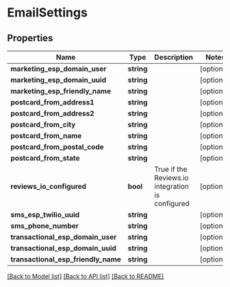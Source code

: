 # EmailSettings

## Properties
Name | Type | Description | Notes
------------ | ------------- | ------------- | -------------
**marketing_esp_domain_user** | **string** |  | [optional] 
**marketing_esp_domain_uuid** | **string** |  | [optional] 
**marketing_esp_friendly_name** | **string** |  | [optional] 
**postcard_from_address1** | **string** |  | [optional] 
**postcard_from_address2** | **string** |  | [optional] 
**postcard_from_city** | **string** |  | [optional] 
**postcard_from_name** | **string** |  | [optional] 
**postcard_from_postal_code** | **string** |  | [optional] 
**postcard_from_state** | **string** |  | [optional] 
**reviews_io_configured** | **bool** | True if the Reviews.io integration is configured | [optional] 
**sms_esp_twilio_uuid** | **string** |  | [optional] 
**sms_phone_number** | **string** |  | [optional] 
**transactional_esp_domain_user** | **string** |  | [optional] 
**transactional_esp_domain_uuid** | **string** |  | [optional] 
**transactional_esp_friendly_name** | **string** |  | [optional] 

[[Back to Model list]](../README.md#documentation-for-models) [[Back to API list]](../README.md#documentation-for-api-endpoints) [[Back to README]](../README.md)


